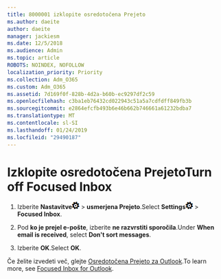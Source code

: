 ```yaml
---
title: 8000001 izklopite osredotočena Prejeto
ms.author: daeite
author: daeite
manager: jackiesm
ms.date: 12/5/2018
ms.audience: Admin
ms.topic: article
ROBOTS: NOINDEX, NOFOLLOW
localization_priority: Priority
ms.collection: Adm_O365
ms.custom: Adm_O365
ms.assetid: 7d169f0f-828b-4d2a-b60b-ec9297df2c59
ms.openlocfilehash: c3ba1eb76432cd022943c51a5a7cdfdff849fb3b
ms.sourcegitcommit: e2864efcfb493b6e46b662b746661a61232bdba7
ms.translationtype: MT
ms.contentlocale: sl-SI
ms.lasthandoff: 01/24/2019
ms.locfileid: "29490187"
---
```

# <a name="turn-off-focused-inbox"></a><span data-ttu-id="e9042-102">Izklopite osredotočena Prejeto</span><span class="sxs-lookup"><span data-stu-id="e9042-102">Turn off Focused Inbox</span></span>

1. <span data-ttu-id="e9042-103">Izberite **Nastavitve**![nastavitve](media/f4b2e798-fff1-4a14-931f-5677a4543b58.png) \> **usmerjena Prejeto**.</span><span class="sxs-lookup"><span data-stu-id="e9042-103">Select **Settings**![Settings](media/f4b2e798-fff1-4a14-931f-5677a4543b58.png) \> **Focused Inbox**.</span></span>
    
2. <span data-ttu-id="e9042-104">Pod **ko je prejel e-pošte**, izberite **ne razvrstiti sporočila**.</span><span class="sxs-lookup"><span data-stu-id="e9042-104">Under **When email is received**, select **Don't sort messages**.</span></span>
    
3. <span data-ttu-id="e9042-105">Izberite **OK**.</span><span class="sxs-lookup"><span data-stu-id="e9042-105">Select **OK**.</span></span>
    
<span data-ttu-id="e9042-106">Če želite izvedeti več, glejte [Osredotočena Prejeto za Outlook](https://go.microsoft.com/fwlink/p/?linkid=873108).</span><span class="sxs-lookup"><span data-stu-id="e9042-106">To learn more, see [Focused Inbox for Outlook](https://go.microsoft.com/fwlink/p/?linkid=873108).</span></span>
  

